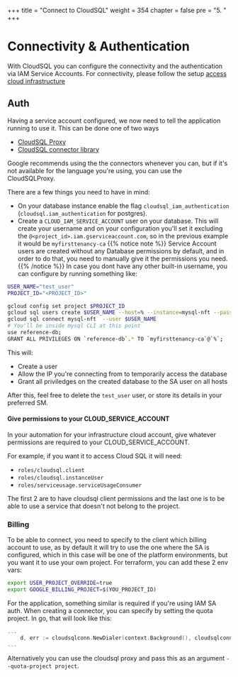 +++
title = "Connect to CloudSQL"
weight = 354
chapter = false
pre = "5. "
+++

# Connectivity & Authentication

With CloudSQL you can configure the connectivity and the authentication via IAM Service Accounts. For connectivity, please follow the setup [access cloud infrastructure](../../concepts/accessing-cloud-infra)


## Auth
Having a service account configured, we now need to tell the application running to use it. This can be done one of two ways
* [CloudSQL Proxy](https://github.com/GoogleCloudPlatform/cloud-sql-proxy)
* [CloudSQL connector library](https://cloud.google.com/sql/docs/mysql/connect-connectors)

Google recommends using the the connectors whenever you can, but if it's not available for the language you're using, you can use the CloudSQLProxy.


There are a few things you need to have in mind:
* On your database instance enable the flag `cloudsql_iam_authentication` (`cloudsql.iam_authentication` for postgres).
* Create a `CLOUD_IAM_SERVICE_ACCOUNT` user on your database.  This will create your username and on your configuration you'll set it excluding the `@<project_id>.iam.gserviceaccount.com`, so in the previous example it would be `myfirsttenancy-ca`
{{% notice note %}}
  Service Account users are created without any Database permissions by default, and in order to do that, you need to manually give it the permissions you need. 
{{% /notice %}}
In case you dont have any other built-in username, you can configure by running something like:
```bash
USER_NAME="test_user"
PROJECT_ID="<PROJECT_ID>"

gcloud config set project $PROJECT_ID
gcloud sql users create $USER_NAME --host=% --instance=mysql-nft --password=test
gcloud sql connect mysql-nft  --user $USER_NAME 
# You'll be inside mysql CLI at this point
use reference-db;
GRANT ALL PRIVILEGES ON `reference-db`.* TO `myfirsttenancy-ca`@`%`;
```

This will:
* Create a user
* Allow the IP you're connecting from to temporarily access the database
* Grant all priviledges on the created database to the SA user on all hosts

After this, feel free to delete the `test_user` user, or store its details in your preferred SM.


#### Give permissions to your CLOUD_SERVICE_ACCOUNT

In your automation for your infrastructure cloud account, give whatever permissions are required to your CLOUD_SERVICE_ACCOUNT. 

For example, if you want it to access Cloud SQL it will need:
* `roles/cloudsql.client`
* `roles/cloudsql.instanceUser`
* `roles/serviceusage.serviceUsageConsumer`

The first 2 are to have cloudsql client permissions and the last one is to be able to use a service that doesn't not belong to the project.

### Billing

To be able to connect, you need to specify to the client which billing account to use, as by default it will try to use the one where the SA is configured, which in this case will be one of the platform environments, but you want it to use your own project. 
For terraform, you can add these 2 env vars:
```bash
export USER_PROJECT_OVERRIDE=true 
export GOOGLE_BILLING_PROJECT=$(YOU_PROJECT_ID)
```
For the application, something similar is required if you're using IAM SA auth. 
When creating a connector, you can specify by setting the quota project. In go, that will look like this:
```go
...
	d, err := cloudsqlconn.NewDialer(context.Background(), cloudsqlconn.WithIAMAuthN(), cloudsqlconn.WithQuotaProject(getBillingProject()))
...
```
Alternatively you can use the cloudsql proxy and pass this as an argument `--quota-project project`.